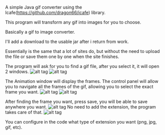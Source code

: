 A simple Java gif converter using the Icafe(https://github.com/dragon66/icafe) library.

This program will transform any gif into images for you to choose.

Basically a gif to image converter.

I'll add a download to the usable jar after i return from work.

Essentially is the same that a lot of sites do, but without the need to upload the file or save them one by one when the site finishes.

The program will ask for you to find a gif file, after you select it, it will open 2 windows.
![alt tag](http://i.imgur.com/baJyZiF.png)
![alt tag](http://i.imgur.com/LShiOL0.png)

The Animation window will display the frames.
The control panel will allow you to navigate all the frames of the gif, allowing you to select the exact frame you want.
![alt tag](http://i.imgur.com/laeNRfm.png)
![alt tag](http://i.imgur.com/BQKmzxO.png)

After finding the frame you want, press save, you will be able to save anywhere you want.
![alt tag](http://i.imgur.com/bBSlTAy.png)
No need to add the extension, the program takes care of that.
![alt tag](http://i.imgur.com/gJeRHDB.png)


 You can configure in the code what type of extension you want (png, jpg, gif, etc).






